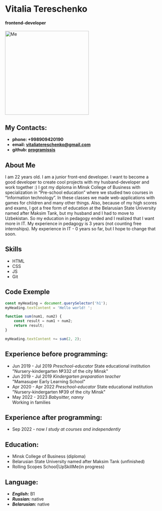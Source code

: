 # Vitalia Tereschenko

#### frontend-developer

<img src="https://user-images.githubusercontent.com/111791187/213113900-eeb35800-c832-4098-894b-bcd2181836bd.png" alt="Me" width="275">

## My Contacts:

- **phone: +998909420190**
- **email: vitaliatereschenko@gmail.com**
- **github: [programissis](https://github.com/programissis)**

## About Me

I am 22 years old. I am a junior front-end developer. I want to become a good developer to create cool projects with my husband-developer and work together :) I got my diploma in Minsk College of Business with specialization in “Pre-school education” where we studied two courses in “Information technology”. In these classes we made web-applications with games for children and many other things. Also, because of my high scores and exams, I got a free form of education at the Belarusian State University named after Maksim Tank, but my husband and I had to move to Uzbekistan. So my education in pedagogy ended and I realized that I want more in IT. My experience in pedagogy is 3 years (not counting free internships). My experience in IT - 0 years so far, but I hope to change that soon.

## Skills

- HTML
- CSS
- JS
- Git

## Code Exemple

```js
const myHeading = document.querySelector('h1');
myHeading.textContent = 'Hello world! ';

function sum(num1, num2) {
    const result = num1 + num2;
    return result;
}

myHeading.textContent += sum(2, 2);
```

## Experience before programming:

- Jun 2019 - Jul 2019 *Preschool-educator* State educational institution<br>
  "Nursery-kindergarten №332 of the city Minsk"
- Jun 2019 - Jul 2019 *Kindergarten preparation teacher*<br> 
  "Mamasuper Early Learning School"
- Apr 2020 - Apr 2022 *Preschool-educator* State educational institution<br> 
  "Nursery-kindergarten №39 of the city Minsk"
- May 2022 - 2023 *Babysitter, nanny*<br> 
  Working in families

## Experience after programming:

- Sep 2022 - now *I study at courses and independently*

## Education:

- Minsk College of Business (diploma)
- Belarusian State University named after Maksim Tank (unfinished)
- Rolling Scopes School|UpSkillMe(in progress)

## Language:

- ***English:*** B1
- ***Russian:*** native
- ***Belarusian:*** native
